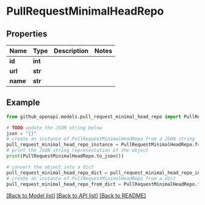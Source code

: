 # PullRequestMinimalHeadRepo


## Properties

Name | Type | Description | Notes
------------ | ------------- | ------------- | -------------
**id** | **int** |  | 
**url** | **str** |  | 
**name** | **str** |  | 

## Example

```python
from github_openapi.models.pull_request_minimal_head_repo import PullRequestMinimalHeadRepo

# TODO update the JSON string below
json = "{}"
# create an instance of PullRequestMinimalHeadRepo from a JSON string
pull_request_minimal_head_repo_instance = PullRequestMinimalHeadRepo.from_json(json)
# print the JSON string representation of the object
print(PullRequestMinimalHeadRepo.to_json())

# convert the object into a dict
pull_request_minimal_head_repo_dict = pull_request_minimal_head_repo_instance.to_dict()
# create an instance of PullRequestMinimalHeadRepo from a dict
pull_request_minimal_head_repo_from_dict = PullRequestMinimalHeadRepo.from_dict(pull_request_minimal_head_repo_dict)
```
[[Back to Model list]](../README.md#documentation-for-models) [[Back to API list]](../README.md#documentation-for-api-endpoints) [[Back to README]](../README.md)


